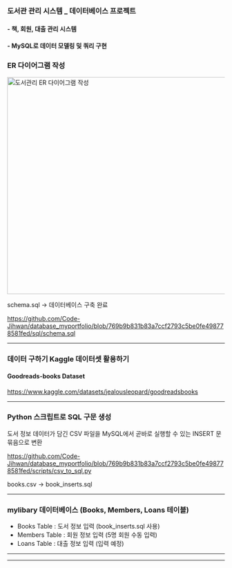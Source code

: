 ### 도서관 관리 시스템 _ 데이터베이스 프로젝트
#### - 책, 회원, 대출 관리 시스템
#### - MySQL로 데이터 모델링 및 쿼리 구현

### ER 다이어그램 작성
<img width="1465" height="502" alt="도서관리 ER 다이어그램 작성" src="https://github.com/user-attachments/assets/e43cf181-fa07-4721-8e56-20257ea446e3" />


schema.sql -> 데이터베이스 구축 완료

https://github.com/Code-Jihwan/database_myportfolio/blob/769b9b831b83a7ccf2793c5be0fe498778581fed/sql/schema.sql

***

### 데이터 구하기 Kaggle 데이터셋 활용하기
#### Goodreads-books Dataset
https://www.kaggle.com/datasets/jealousleopard/goodreadsbooks

***

### Python 스크립트로 SQL 구문 생성
도서 정보 데이터가 담긴 CSV 파일을 MySQL에서 곧바로 실행할 수 있는 INSERT 문 묶음으로 변환

https://github.com/Code-Jihwan/database_myportfolio/blob/769b9b831b83a7ccf2793c5be0fe498778581fed/scripts/csv_to_sql.py

books.csv -> book_inserts.sql

***

### mylibary 데이터베이스 (Books, Members, Loans 테이블)
- Books Table : 도서 정보 입력 (book_inserts.sql 사용)
- Members Table : 회원 정보 입력 (5명 회원 수동 입력)
- Loans Table : 대출 정보 입력 (입력 예정)

***



***
